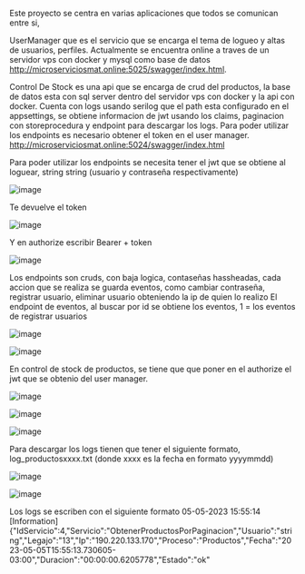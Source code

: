 Este proyecto se centra en varias aplicaciones que todos se comunican entre si,

UserManager que es el servicio que se encarga el tema de logueo y altas de usuarios, perfiles.
Actualmente se encuentra online a traves de un servidor vps con docker y mysql como base de datos http://microserviciosmat.online:5025/swagger/index.html.

Control De Stock es una api que se encarga de crud del productos, la base de datos esta con sql server dentro del servidor vps con docker y la api con docker.
Cuenta con logs usando serilog que el path esta configurado en el appsettings, se obtiene informacion de jwt usando los claims, paginacion con storeprocedura y endpoint para descargar los logs. Para poder utilizar los endpoints es necesario obtener el token en el user manager. http://microserviciosmat.online:5024/swagger/index.html


Para poder utilizar los endpoints se necesita tener el jwt que se obtiene al loguear, string string (usuario y contraseña respectivamente)

![image](https://user-images.githubusercontent.com/89616271/225304602-d3a4fdf7-8942-4dcf-8a37-8db31b65c3dc.png)

Te devuelve el token

![image](https://user-images.githubusercontent.com/89616271/225304902-86c00350-8ced-481f-ab6a-eb82da5f9437.png)

Y en authorize escribir Bearer + token 

![image](https://user-images.githubusercontent.com/89616271/225305091-fd5d73ab-311b-4441-a8e0-4aa9c3c12142.png)

Los endpoints son cruds, con baja logica, contaseñas hassheadas, cada accion que se realiza se guarda eventos, como cambiar contraseña, registrar usuario, eliminar usuario obteniendo la ip de quien lo realizo
El endpoint de eventos, al buscar por id se obtiene los eventos, 1 = los eventos de registrar usuarios

![image](https://user-images.githubusercontent.com/89616271/236542959-373860f5-d7e4-4b54-8776-7f6b9703ccb1.png)

![image](https://user-images.githubusercontent.com/89616271/236543062-8a5c7586-6c23-46a1-97cd-7e9df376c08b.png)


En control de stock de productos, se tiene que que poner en el authorize el jwt que se obtenio del user manager.

![image](https://user-images.githubusercontent.com/89616271/236544320-058e3081-fd27-4f33-babe-8d11ebf534cd.png)

![image](https://user-images.githubusercontent.com/89616271/236544579-3b48f3b9-4072-4645-81cb-b2b234bc2f90.png)

![image](https://user-images.githubusercontent.com/89616271/236544678-6ef29480-f7bd-4c6f-ba8b-113ee391b873.png)

Para descargar los logs tienen que tener el siguiente formato, log_productosxxxx.txt (donde xxxx es la fecha en formato yyyymmdd)

![image](https://user-images.githubusercontent.com/89616271/236545110-94af5e74-042e-4909-8469-ba9b1aad5e72.png)


![image](https://user-images.githubusercontent.com/89616271/236545369-2b0714be-4520-400b-9ece-e5c92ac05c07.png)

Los logs se escriben con el siguiente formato 
05-05-2023 15:55:14 [Information] {"IdServicio":4,"Servicio":"ObtenerProductosPorPaginacion","Usuario":"string","Legajo":"13","Ip":"190.220.133.170","Proceso":"Productos","Fecha":"2023-05-05T15:55:13.730605-03:00","Duracion":"00:00:00.6205778","Estado":"ok"














